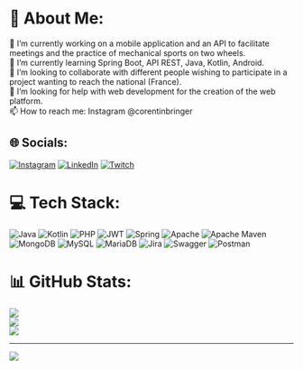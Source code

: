 # 💫 About Me:
🔭 I’m currently working on a mobile application and an API to facilitate meetings and the practice of mechanical sports on two wheels.<br>🌱 I’m currently learning Spring Boot, API REST, Java, Kotlin, Android.<br>👯 I’m looking to collaborate with different people wishing to participate in a project wanting to reach the national (France).<br>🤔 I’m looking for help with web development for the creation of the web platform.<br>📫 How to reach me: Instagram @corentinbringer


## 🌐 Socials:
[![Instagram](https://img.shields.io/badge/Instagram-%23E4405F.svg?logo=Instagram&logoColor=white)](https://instagram.com/corentinbringer) [![LinkedIn](https://img.shields.io/badge/LinkedIn-%230077B5.svg?logo=linkedin&logoColor=white)](https://linkedin.com/in/💻corentin-b-97937216b) [![Twitch](https://img.shields.io/badge/Twitch-%239146FF.svg?logo=Twitch&logoColor=white)](https://twitch.tv/pitchounebartas) 

# 💻 Tech Stack:
![Java](https://img.shields.io/badge/java-%23ED8B00.svg?style=for-the-badge&logo=java&logoColor=white) ![Kotlin](https://img.shields.io/badge/kotlin-%230095D5.svg?style=for-the-badge&logo=kotlin&logoColor=white) ![PHP](https://img.shields.io/badge/php-%23777BB4.svg?style=for-the-badge&logo=php&logoColor=white) ![JWT](https://img.shields.io/badge/JWT-black?style=for-the-badge&logo=JSON%20web%20tokens) ![Spring](https://img.shields.io/badge/spring-%236DB33F.svg?style=for-the-badge&logo=spring&logoColor=white) ![Apache](https://img.shields.io/badge/apache-%23D42029.svg?style=for-the-badge&logo=apache&logoColor=white) ![Apache Maven](https://img.shields.io/badge/Apache%20Maven-C71A36?style=for-the-badge&logo=Apache%20Maven&logoColor=white) ![MongoDB](https://img.shields.io/badge/MongoDB-%234ea94b.svg?style=for-the-badge&logo=mongodb&logoColor=white) ![MySQL](https://img.shields.io/badge/mysql-%2300f.svg?style=for-the-badge&logo=mysql&logoColor=white) ![MariaDB](https://img.shields.io/badge/MariaDB-003545?style=for-the-badge&logo=mariadb&logoColor=white) ![Jira](https://img.shields.io/badge/jira-%230A0FFF.svg?style=for-the-badge&logo=jira&logoColor=white) ![Swagger](https://img.shields.io/badge/-Swagger-%23Clojure?style=for-the-badge&logo=swagger&logoColor=white) ![Postman](https://img.shields.io/badge/Postman-FF6C37?style=for-the-badge&logo=postman&logoColor=white)
# 📊 GitHub Stats:
![](https://github-readme-stats.vercel.app/api?username=c-bringer&theme=dark&hide_border=false&include_all_commits=true&count_private=true)<br/>
![](https://github-readme-streak-stats.herokuapp.com/?user=c-bringer&theme=dark&hide_border=false)<br/>
![](https://github-readme-stats.vercel.app/api/top-langs/?username=c-bringer&theme=dark&hide_border=false&include_all_commits=true&count_private=true&layout=compact)

---
[![](https://visitcount.itsvg.in/api?id=c-bringer&icon=0&color=0)](https://visitcount.itsvg.in)
